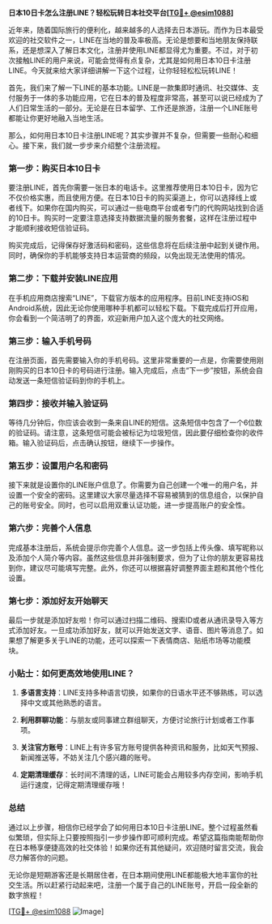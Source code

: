 **日本10日卡怎么注册LINE？轻松玩转日本社交平台[[TG💪+ @esim1088](https://t.me/s/esim1088)]**

近年来，随着国际旅行的便利化，越来越多的人选择去日本游玩。而作为日本最受欢迎的社交软件之一，LINE在当地的普及率极高。无论是想要和当地朋友保持联系，还是想深入了解日本文化，注册并使用LINE都显得尤为重要。不过，对于初次接触LINE的用户来说，可能会觉得有点复杂，尤其是如何用日本10日卡注册LINE。今天就来给大家详细讲解一下这个过程，让你轻轻松松玩转LINE！

首先，我们来了解一下LINE的基本功能。LINE是一款集即时通讯、社交媒体、支付服务于一体的多功能应用，它在日本的普及程度非常高，甚至可以说已经成为了人们日常生活的一部分。无论是在日本留学、工作还是旅游，注册一个LINE账号都能让你更好地融入当地生活。

那么，如何用日本10日卡注册LINE呢？其实步骤并不复杂，但需要一些耐心和细心。接下来，我们就一步步来介绍整个注册流程。

### **第一步：购买日本10日卡**

要注册LINE，首先你需要一张日本的电话卡。这里推荐使用日本10日卡，因为它不仅价格实惠，而且使用方便。在日本10日卡的购买渠道上，你可以选择线上或者线下。如果你在国内购买，可以通过一些电商平台或者专门的代购网站找到合适的10日卡。购买时一定要注意选择支持数据流量的服务套餐，这样在注册过程中才能顺利接收短信验证码。

购买完成后，记得保存好激活码和密码，这些信息将在后续注册中起到关键作用。同时，确保你的手机能够支持日本运营商的频段，以免出现无法使用的情况。

### **第二步：下载并安装LINE应用**

在手机应用商店搜索“LINE”，下载官方版本的应用程序。目前LINE支持iOS和Android系统，因此无论你使用哪种手机都可以轻松下载。下载完成后打开应用，你会看到一个简洁明了的界面，欢迎新用户加入这个庞大的社交网络。

### **第三步：输入手机号码**

在注册页面，首先需要输入你的手机号码。这里非常重要的一点是，你需要使用刚刚购买的日本10日卡的号码进行注册。输入完成后，点击“下一步”按钮，系统会自动发送一条短信验证码到你的手机上。

### **第四步：接收并输入验证码**

等待几分钟后，你应该会收到一条来自LINE的短信。这条短信中包含了一个6位数的验证码。请注意，这条短信可能会被标记为垃圾短信，因此要仔细检查你的收件箱。输入验证码后，点击确认按钮，继续下一步操作。

### **第五步：设置用户名和密码**

接下来就是设置你的LINE账户信息了。你需要为自己创建一个唯一的用户名，并设置一个安全的密码。这里建议大家尽量选择不容易被猜到的信息组合，以保护自己的账号安全。同时，也可以启用双重认证功能，进一步提高账户的安全性。

### **第六步：完善个人信息**

完成基本注册后，系统会提示你完善个人信息。这一步包括上传头像、填写昵称以及添加个人简介等内容。虽然这些信息并非强制要求，但为了让你的朋友更容易找到你，建议尽可能填写完整。此外，你还可以根据喜好调整界面主题和其他个性化设置。

### **第七步：添加好友开始聊天**

最后一步就是添加好友啦！你可以通过扫描二维码、搜索ID或者从通讯录导入等方式添加好友。一旦成功添加好友，就可以开始发送文字、语音、图片等消息了。如果想了解更多关于LINE的功能，还可以探索一下表情商店、贴纸市场等功能模块。

### **小贴士：如何更高效地使用LINE？**

1. **多语言支持**：LINE支持多种语言切换，如果你的日语水平还不够熟练，可以选择中文或其他熟悉的语言。
   
2. **利用群聊功能**：与朋友或同事建立群组聊天，方便讨论旅行计划或者工作事项。
   
3. **关注官方账号**：LINE上有许多官方账号提供各种资讯和服务，比如天气预报、新闻推送等，不妨关注几个感兴趣的账号。

4. **定期清理缓存**：长时间不清理的话，LINE可能会占用较多内存空间，影响手机运行速度，记得定期清理缓存哦！

### **总结**

通过以上步骤，相信你已经学会了如何用日本10日卡注册LINE。整个过程虽然看似繁琐，但实际上只要按照指引一步步操作即可顺利完成。希望这篇指南能帮助你在日本畅享便捷高效的社交体验！如果你还有其他疑问，欢迎随时留言交流，我会尽力解答你的问题。

无论你是短期游客还是长期居住者，在日本期间使用LINE都能极大地丰富你的社交生活。所以赶紧行动起来吧，注册一个属于自己的LINE账号，开启一段全新的数字旅程！

[[TG💪+ @esim1088](https://t.me/s/esim1088) ![Image](https://i.postimg.cc/4NQfJmqS/Snipaste-2025-05-13-00-14-12.png)]